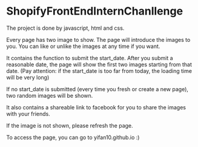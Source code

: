 # ShopifyFrontEndInternChanllenge

The project is done by javascript, html and css.

Every page has two image to show. The page will introduce the images to you. You can like or unlike the images at any time if you want.

It contains the function to submit the start_date. After you submit a reasonable date, the page will show the first two images starting from that date.
(Pay attention: if the start_date is too far from today, the loading time will be very long)

If no start_date is submitted (every time you fresh or create a new page), two random images will be shown.

It also contains a shareable link to facebook for you to share the images with your friends.

If the image is not shown, please refresh the page.

To access the page, you can go to yifan10.github.io :)
